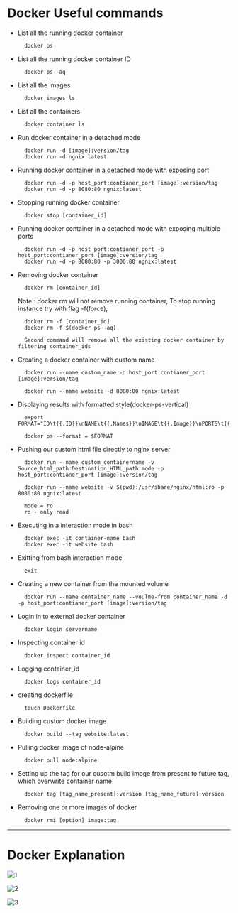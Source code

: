 # Docker Useful commands

- List all the running docker container
        
        docker ps  
- List all the running docker container ID
        
        docker ps -aq
- List all the images 

        docker images ls
- List all the containers

        docker container ls
- Run docker container in a detached mode 

        docker run -d [image]:version/tag   
        docker run -d ngnix:latest
- Running docker container in a detached mode with exposing port

        docker run -d -p host_port:contianer_port [image]:version/tag   
        docker run -d -p 8080:80 ngnix:latest
- Stopping running docker container

        docker stop [container_id]
- Running docker container in a detached mode with exposing multiple ports

        docker run -d -p host_port:contianer_port -p host_port:contianer_port [image]:version/tag   
        docker run -d -p 8080:80 -p 3000:80 ngnix:latest
- Removing docker container

        docker rm [container_id]
    Note : docker rm will not remove running container, To stop running instance try with flag -f(force),

        docker rm -f [container_id]
        docker rm -f $(docker ps -aq)

        Second command will remove all the existing docker container by filtering container_ids
- Creating a docker container with custom name

        docker run --name custom_name -d host_port:contianer_port [image]:version/tag  

        docker run --name website -d 8080:80 ngnix:latest

- Displaying results with formatted style(docker-ps-vertical)
    
        export FORMAT="ID\t{{.ID}}\nNAME\t{{.Names}}\nIMAGE\t{{.Image}}\nPORTS\t{{.Ports}}\nCOMMAND\t{{.Command}}\nCREATED\t{{.CreatedAt}}\nSTATUS\t{{.Status}}\n"

        docker ps --format = $FORMAT
- Pushing our custom html file directly to nginx server

        docker run --name custom_containername -v Source_html_path:Destination_HTML_path:mode -p host_port:contianer_port [image]:version/tag 

        docker run --name website -v $(pwd):/usr/share/nginx/html:ro -p 8080:80 ngnix:latest

        mode = ro
        ro - only read

- Executing in a interaction mode in bash

        docker exec -it container-name bash
        docker exec -it website bash
- Exitting from bash interaction mode 

        exit

- Creating a new container from the mounted volume

        docker run --name container_name --voulme-from container_name -d  -p host_port:contianer_port [image]:version/tag 
- Login in to external docker container
    
        docker login servername
- Inspecting container id 

        docker inspect container_id 

- Logging container_id

        docker logs container_id

- creating dockerfile

        touch Dockerfile

- Building custom docker image 

        docker build --tag website:latest
- Pulling docker image of node-alpine

        docker pull node:alpine 
- Setting up the tag for our cusotm build image from present to future tag, which overwrite container name

        docker tag [tag_name_present]:version [tag_name_future]:version
- Removing one or more images of docker

        docker rmi [option] image:tag
---
# Docker Explanation

![1](https://user-images.githubusercontent.com/49576526/127447464-6d92caad-6be7-4603-b130-bef159954187.jpg)

![2](https://user-images.githubusercontent.com/49576526/127447546-48a3b2fc-0b94-4e4b-a956-bdba606082a7.jpg)

![3](https://user-images.githubusercontent.com/49576526/127447611-14a62cbe-ca97-4e7e-9303-6ce69f2e116f.jpg)







        


